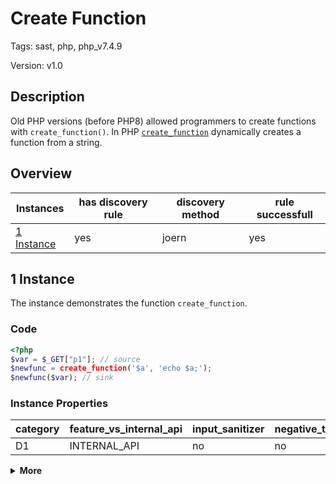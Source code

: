 [//]: # (This file is automatically generated. If you wish to make any changes, please use the JSON files and regenerate this file using the tpframework.)

# Create Function

Tags: sast, php, php_v7.4.9

Version: v1.0

## Description

Old PHP versions (before PHP8) allowed programmers to create functions with `create_function()`.
In PHP [`create_function`](https://www.php.net/manual/en/function.create-function) dynamically creates a function from a string.

## Overview

| Instances                 | has discovery rule   | discovery method   | rule successfull   |
|---------------------------|----------------------|--------------------|--------------------|
| [1 Instance](#1-instance) | yes                  | joern              | yes                |

## 1 Instance

The instance demonstrates the function `create_function`.

### Code

```PHP
<?php
$var = $_GET["p1"]; // source
$newfunc = create_function('$a', 'echo $a;');
$newfunc($var); // sink
```

### Instance Properties

| category   | feature_vs_internal_api   | input_sanitizer   | negative_test_case   | source_and_sink   |
|------------|---------------------------|-------------------|----------------------|-------------------|
| D1         | INTERNAL_API              | no                | no                   | no                |

<details markdown="1">
<summary>
<b>More</b></summary>

<details markdown="1">
<summary>

### Compile
</summary>

```bash
$_main:
     ; (lines=12, args=0, vars=2, tmps=6)
     ; (before optimizer)
     ; /.../PHP/69_create_function/1_instance_69_create_function/1_instance_69_create_function.php:1-4
     ; return  [] RANGE[0..0]
0000 T2 = FETCH_R (global) string("_GET")
0001 T3 = FETCH_DIM_R T2 string("p1")
0002 ASSIGN CV0($var) T3
0003 INIT_FCALL_BY_NAME 2 string("create_function")
0004 SEND_VAL_EX string("$a") 1
0005 SEND_VAL_EX string("echo $a;") 2
0006 V5 = DO_FCALL_BY_NAME
0007 ASSIGN CV1($newfunc) V5
0008 INIT_DYNAMIC_CALL 1 CV1($newfunc)
0009 SEND_VAR_EX CV0($var) 1
0010 DO_FCALL
0011 RETURN int(1)
```

</details>

<details markdown="1">
<summary>

### Discovery
</summary>

The rule searches for function calls to `create_function` on opcode level.

```scala
val x69 = (name, "69_create_function_iall", cpg.call(".*INIT_FCALL.*").argument.order(2).code("create_function").astParent.location.toJson);
```

| discovery method   | expected accuracy   |
|--------------------|---------------------|
| joern              | Perfect             |

</details>

<details markdown="1"open>
<summary>

### Measurement
</summary>

| Tool        | Comm_1   | Comm_2   | phpSAFE   | Progpilot   | RIPS   | WAP   | Ground Truth   |
|-------------|----------|----------|-----------|-------------|--------|-------|----------------|
| 08 Jun 2021 | no       | no       | no        | no          | no     | no    | yes            |
| 22 May 2023 | no       | no       |           |             |        |       | yes            |

</details>

</details>
